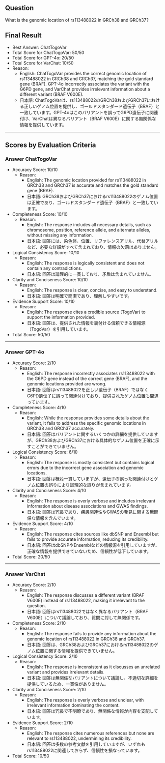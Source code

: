## Question

What is the genomic location of rs113488022 in GRCh38 and GRCh37?

## Final Result

- Best Answer: ChatTogoVar
- Total Score for ChatTogoVar: 50/50
- Total Score for GPT-4o: 20/50
- Total Score for VarChat: 10/50
- Reason:
  - English: ChatTogoVar provides the correct genomic location of rs113488022 in GRCh38 and GRCh37, matching the gold standard gene (BRAF). GPT-4o incorrectly associates the variant with the G6PD gene, and VarChat provides irrelevant information about a different variant (BRAF V600E).
  - 日本語: ChatTogoVarは、rs113488022のGRCh38およびGRCh37における正しいゲノム位置を提供し、ゴールドスタンダード遺伝子（BRAF）と一致しています。GPT-4oはこのバリアントを誤ってG6PD遺伝子に関連付け、VarChatは異なるバリアント（BRAF V600E）に関する無関係な情報を提供しています。

---

## Scores by Evaluation Criteria

### Answer ChatTogoVar
- Accuracy Score: 10/10
  - Reason: 
    - English: The genomic location provided for rs113488022 in GRCh38 and GRCh37 is accurate and matches the gold standard gene (BRAF).
    - 日本語: GRCh38およびGRCh37におけるrs113488022のゲノム位置は正確であり、ゴールドスタンダード遺伝子（BRAF）と一致しています。
- Completeness Score: 10/10
  - Reason: 
    - English: The response includes all necessary details, such as chromosome, position, reference allele, and alternate alleles, without missing any information.
    - 日本語: 回答には、染色体、位置、リファレンスアリル、代替アリルなど、必要な詳細がすべて含まれており、情報の欠落はありません。
- Logical Consistency Score: 10/10
  - Reason: 
    - English: The response is logically consistent and does not contain any contradictions.
    - 日本語: 回答は論理的に一貫しており、矛盾は含まれていません。
- Clarity and Conciseness Score: 10/10
  - Reason: 
    - English: The response is clear, concise, and easy to understand.
    - 日本語: 回答は明確で簡潔であり、理解しやすいです。
- Evidence Support Score: 10/10
  - Reason: 
    - English: The response cites a credible source (TogoVar) to support the information provided.
    - 日本語: 回答は、提供された情報を裏付ける信頼できる情報源（TogoVar）を引用しています。
- Total Score: 50/50

---

### Answer GPT-4o
- Accuracy Score: 2/10
  - Reason: 
    - English: The response incorrectly associates rs113488022 with the G6PD gene instead of the correct gene (BRAF), and the genomic locations provided are wrong.
    - 日本語: 回答はrs113488022を正しい遺伝子（BRAF）ではなくG6PD遺伝子に誤って関連付けており、提供されたゲノム位置も間違っています。
- Completeness Score: 4/10
  - Reason: 
    - English: While the response provides some details about the variant, it fails to address the specific genomic locations in GRCh38 and GRCh37 accurately.
    - 日本語: 回答はバリアントに関するいくつかの詳細を提供していますが、GRCh38およびGRCh37における具体的なゲノム位置を正確に示すことができていません。
- Logical Consistency Score: 6/10
  - Reason: 
    - English: The response is mostly consistent but contains logical errors due to the incorrect gene association and genomic locations.
    - 日本語: 回答は概ね一貫していますが、遺伝子の誤った関連付けとゲノム位置の誤りにより論理的な誤りが含まれています。
- Clarity and Conciseness Score: 4/10
  - Reason: 
    - English: The response is overly verbose and includes irrelevant information about disease associations and GWAS findings.
    - 日本語: 回答は冗長であり、疾患関連性やGWASの発見に関する無関係な情報を含んでいます。
- Evidence Support Score: 4/10
  - Reason: 
    - English: The response cites sources like dbSNP and Ensembl but fails to provide accurate information, reducing its credibility.
    - 日本語: 回答はdbSNPやEnsemblなどの情報源を引用していますが、正確な情報を提供できていないため、信頼性が低下しています。
- Total Score: 20/50

---

### Answer VarChat
- Accuracy Score: 2/10
  - Reason: 
    - English: The response discusses a different variant (BRAF V600E) instead of rs113488022, making it irrelevant to the question.
    - 日本語: 回答はrs113488022ではなく異なるバリアント（BRAF V600E）について議論しており、質問に対して無関係です。
- Completeness Score: 2/10
  - Reason: 
    - English: The response fails to provide any information about the genomic location of rs113488022 in GRCh38 and GRCh37.
    - 日本語: 回答は、GRCh38およびGRCh37におけるrs113488022のゲノム位置に関する情報を提供できていません。
- Logical Consistency Score: 2/10
  - Reason: 
    - English: The response is inconsistent as it discusses an unrelated variant and provides irrelevant details.
    - 日本語: 回答は無関係なバリアントについて議論し、不適切な詳細を提供しているため、一貫性がありません。
- Clarity and Conciseness Score: 2/10
  - Reason: 
    - English: The response is overly verbose and unclear, with irrelevant information dominating the content.
    - 日本語: 回答は冗長で不明瞭であり、無関係な情報が内容を支配しています。
- Evidence Support Score: 2/10
  - Reason: 
    - English: The response cites numerous references but none are relevant to rs113488022, undermining its credibility.
    - 日本語: 回答は多数の参考文献を引用していますが、いずれもrs113488022に関連しておらず、信頼性を損なっています。
- Total Score: 10/50